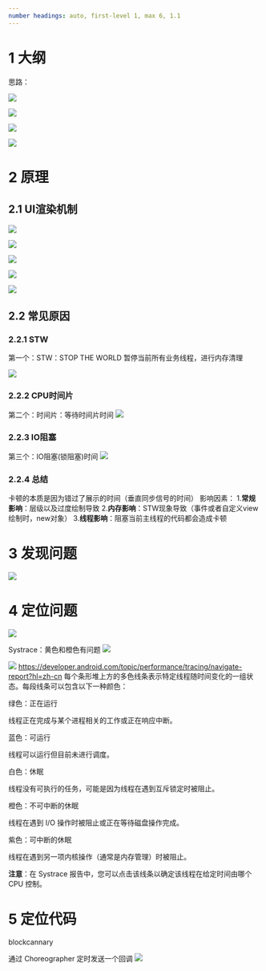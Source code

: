 ```yaml
---
number headings: auto, first-level 1, max 6, 1.1
---
```


# 1 大纲
思路：

![](http://wupan.dns.army:5000/wupan/Typora-Picgo-Gitee/raw/branch/master/img/202303161434976.png)


![](http://wupan.dns.army:5000/wupan/Typora-Picgo-Gitee/raw/branch/master/img/202303161435468.png)

![](http://wupan.dns.army:5000/wupan/Typora-Picgo-Gitee/raw/branch/master/img/202303161459060.png)

![](http://wupan.dns.army:5000/wupan/Typora-Picgo-Gitee/raw/branch/master/img/202303161437098.png)

# 2 原理

## 2.1 UI渲染机制

![](http://wupan.dns.army:5000/wupan/Typora-Picgo-Gitee/raw/branch/master/img/202303161439680.png)


![](http://wupan.dns.army:5000/wupan/Typora-Picgo-Gitee/raw/branch/master/img/202303161442076.png)


![](http://wupan.dns.army:5000/wupan/Typora-Picgo-Gitee/raw/branch/master/img/202303161446769.png)


![](http://wupan.dns.army:5000/wupan/Typora-Picgo-Gitee/raw/branch/master/img/202303161446951.png)

![](http://wupan.dns.army:5000/wupan/Typora-Picgo-Gitee/raw/branch/master/img/202303161447297.png)

## 2.2 常见原因
### 2.2.1 STW
第一个：STW：STOP THE WORLD 暂停当前所有业务线程，进行内存清理

![](http://wupan.dns.army:5000/wupan/Typora-Picgo-Gitee/raw/branch/master/img/202303161450447.png)


### 2.2.2 CPU时间片
第二个：时间片：等待时间片时间
![](http://wupan.dns.army:5000/wupan/Typora-Picgo-Gitee/raw/branch/master/img/202303161452626.png)


### 2.2.3 IO阻塞
第三个：IO阻塞(锁阻塞)时间
![](http://wupan.dns.army:5000/wupan/Typora-Picgo-Gitee/raw/branch/master/img/202303161453828.png)

### 2.2.4 总结
卡顿的本质是因为错过了展示的时间（垂直同步信号的时间）
影响因素：
1.**常规影响**：层级以及过度绘制导致
2.**内存影响**：STW现象导致（事件或者自定义view绘制时，new对象）
3.**线程影响**：阻塞当前主线程的代码都会造成卡顿


# 3 发现问题
![](http://wupan.dns.army:5000/wupan/Typora-Picgo-Gitee/raw/branch/master/img/202303161503816.png)

# 4 定位问题
![](http://wupan.dns.army:5000/wupan/Typora-Picgo-Gitee/raw/branch/master/img/202303161505366.png)


Systrace：黄色和橙色有问题
![](http://wupan.dns.army:5000/wupan/Typora-Picgo-Gitee/raw/branch/master/img/202303161506661.png)


![](http://wupan.dns.army:5000/wupan/Typora-Picgo-Gitee/raw/branch/master/img/202303161512817.png)
https://developer.android.com/topic/performance/tracing/navigate-report?hl=zh-cn
每个条形堆上方的多色线条表示特定线程随时间变化的一组状态。每段线条可以包含以下一种颜色：

绿色：正在运行

线程正在完成与某个进程相关的工作或正在响应中断。

蓝色：可运行

线程可以运行但目前未进行调度。

白色：休眠

线程没有可执行的任务，可能是因为线程在遇到互斥锁定时被阻止。

橙色：不可中断的休眠

线程在遇到 I/O 操作时被阻止或正在等待磁盘操作完成。

紫色：可中断的休眠

线程在遇到另一项内核操作（通常是内存管理）时被阻止。

**注意**：在 Systrace 报告中，您可以点击该线条以确定该线程在给定时间由哪个 CPU 控制。


# 5 定位代码
blockcannary

通过 Choreographer 定时发送一个回调
![](http://wupan.dns.army:5000/wupan/Typora-Picgo-Gitee/raw/branch/master/img/202303161522669.png)

